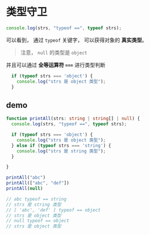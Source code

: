 # 类型守卫


```ts
console.log(strs, "typeof ==", typeof strs);
```

可以看到， 通过 `typeof` 关键字， 可以获得对象的 **真实类型**。

> 注意， `null` 的类型是 `object`

并且可以通过 **全等运算符 `===`** 进行类型判断

```ts
  if (typeof strs === 'object') {
    console.log("strs 是 object 类型");
  }
```



## demo

```ts
function printAll(strs: string | string[] | null) {
  console.log(strs, "typeof ==", typeof strs);

  if (typeof strs === 'object') {
    console.log("strs 是 object 类型");
  } else if (typeof strs === 'string') {
    console.log("strs 是 string 类型");
  }

}

printAll("abc")
printAll(["abc", "def"])
printAll(null)

// abc typeof == string
// strs 是 string 类型
// [ 'abc', 'def' ] typeof == object
// strs 是 object 类型
// null typeof == object
// strs 是 object 类型
```
